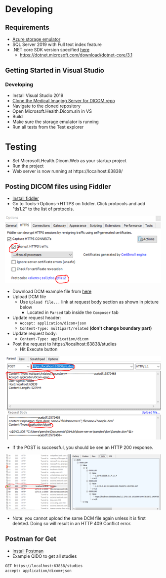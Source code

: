 # Developing
## Requirements
- [Azure storage emulator](https://go.microsoft.com/fwlink/?linkid=717179)
- SQL Server 2019 with Full text index feature
- .NET core SDK version specified [here](/global.json)
   - https://dotnet.microsoft.com/download/dotnet-core/3.1 

## Getting Started in Visual Studio
### Developing
- Install Visual Studio 2019
- [Clone the Medical Imaging Server for DICOM repo](https://github.com/microsoft/dicom-server.git)
- Navigate to the cloned repository
- Open Microsoft.Health.Dicom.sln in VS
- Build
- Make sure the storage emulator is running
- Run all tests from the Test explorer

# Testing
- Set Microsoft.Health.Dicom.Web as your startup project
- Run the project
- Web server is now running at https://localhost:63838/

## Posting DICOM files using Fiddler
- [Install fiddler](https://www.telerik.com/download/fiddler)
- Go to Tools->Options->HTTPS on fiddler. Click protocols and add "tls1.2" to the list of protocols.

![Fiddler Config Image](/docs/images/FiddlerConfig.png)
- Download DCM example file from [here](/docs/dcms/RedTriangle.dcm) 
- Upload DCM file 
   - Use `Upload file...` link at request body section as shown in picture below
      - Located in `Parsed` tab inside the `Composer` tab
- Update request header:
   - `Accept: application/dicom+json`
   - `Content-Type: multipart/related` **(don't change boundary part)**
- Update request body:
   - `Content-Type: application/dicom`
- Post the request to https://localhost:63838/studies
   - Hit Execute button

![Post A Dicom Image](/docs/images/FiddlerPost.png)
- If the POST is successful, you should be see an HTTP 200 response.

![Post Succeeds](/docs/images/FiddlerSucceedPost.png)
- Note: you cannot upload the same DCM file again unless it is first deleted. Doing so will result in an HTTP 409 Conflict error.

## Postman for Get
- [Install Postman](https://www.postman.com/downloads/)
- Example QIDO to get all studies
```http
GET https://localhost:63838/studies
accept: application/dicom+json
```